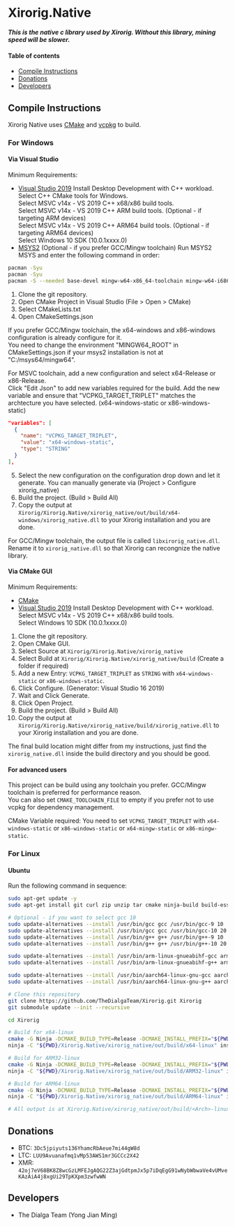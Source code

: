 # Xirorig.Native
***This is the native c library used by Xirorig. Without this library, mining speed will be slower.***

#### Table of contents
- [Compile Instructions](#Compile-instructions)
- [Donations](#Donations)
- [Developers](#Developers)

## Compile Instructions
Xirorig Native uses [CMake](https://cmake.org/download) and [vcpkg](https://vcpkg.io/en/index.html) to build.

### For Windows
#### Via Visual Studio
Minimum Requirements:
- [Visual Studio 2019](https://visualstudio.microsoft.com/downloads)
Install Desktop Development with C++ workload. <br />
Select C++ CMake tools for Windows. <br />
Select MSVC v14x - VS 2019 C++ x68/x86 build tools. <br />
Select MSVC v14x - VS 2019 C++ ARM build tools. (Optional - if targeting ARM devices) <br />
Select MSVC v14x - VS 2019 C++ ARM64 build tools. (Optional - if targeting ARM64 devices) <br />
Select Windows 10 SDK (10.0.1xxxx.0)
- [MSYS2](https://www.msys2.org/) (Optional - if you prefer GCC/Mingw toolchain)
Run MSYS2 MSYS and enter the following command in order:
```bash
pacman -Syu
pacman -Syu
pacman -S --needed base-devel mingw-w64-x86_64-toolchain mingw-w64-i686-toolchain
```

1. Clone the git repository.
2. Open CMake Project in Visual Studio (File > Open > CMake)
3. Select CMakeLists.txt
4. Open CMakeSettings.json

If you prefer GCC/Mingw toolchain, the x64-windows and x86-windows configuration is already configure for it. <br />
You need to change the environment "MINGW64_ROOT" in CMakeSettings.json if your msys2 installation is not at "C:/msys64/mingw64".

For MSVC toolchain, add a new configuration and select x64-Release or x86-Release. <br />
Click "Edit Json" to add new variables required for the build.
Add the new variable and ensure that "VCPKG_TARGET_TRIPLET" matches the archtecture you have selected. (x64-windows-static or x86-windows-static)

```json
"variables": [
  {
    "name": "VCPKG_TARGET_TRIPLET",
    "value": "x64-windows-static",
    "type": "STRING"
  }
],
```

5. Select the new configuration on the configuration drop down and let it generate. You can manually generate via (Project > Configure xirorig_native)
6. Build the project. (Build > Build All)
7. Copy the output at `Xirorig/Xirorig.Native/xirorig_native/out/build/x64-windows/xirorig_native.dll` to your Xirorig installation and you are done.

For GCC/Mingw toolchain, the output file is called `libxirorig_native.dll`. Rename it to `xirorig_native.dll` so that Xirorig can recongnize the native library.

#### Via CMake GUI
Minimum Requirements:
- [CMake](https://cmake.org/download/)
- [Visual Studio 2019](https://visualstudio.microsoft.com/downloads)
Install Desktop Development with C++ workload. <br />
Select MSVC v14x - VS 2019 C++ x68/x86 build tools. <br />
Select Windows 10 SDK (10.0.1xxxx.0) <br />

1. Clone the git repository.
2. Open CMake GUI.
3. Select Source at `Xirorig/Xirorig.Native/xirorig_native`
4. Select Build at `Xirorig/Xirorig.Native/xirorig_native/build` (Create a folder if required)
5. Add a new Entry: `VCPKG_TARGET_TRIPLET` as `STRING` with `x64-windows-static` or `x86-windows-static`.
6. Click Configure. (Generator: Visual Studio 16 2019)
7. Wait and Click Generate.
8. Click Open Project.
9. Build the project. (Build > Build All)
10. Copy the output at `Xirorig/Xirorig.Native/xirorig_native/build/xirorig_native.dll` to your Xirorig installation and you are done.

The final build location might differ from my instructions, just find the `xirorig_native.dll` inside the build directory and you should be good.

#### For advanced users
This project can be build using any toolchain you prefer. GCC/Mingw toolchain is preferred for performance reason. <br />
You can also set `CMAKE_TOOLCHAIN_FILE` to empty if you prefer not to use vcpkg for dependency management.

CMake Variable required:
You need to set `VCPKG_TARGET_TRIPLET` with `x64-windows-static` or `x86-windows-static` or `x64-mingw-static` or `x86-mingw-static`.

### For Linux

#### Ubuntu
Run the following command in sequence:
```bash
sudo apt-get update -y
sudo apt-get install git curl zip unzip tar cmake ninja-build build-essential pkg-config gcc-10 gcc-10-arm-linux-gnueabihf gcc-10-aarch64-linux-gnu g++-10 g++-10-arm-linux-gnueabihf g++-10-aarch64-linux-gnu -y

# Optional - if you want to select gcc 10
sudo update-alternatives --install /usr/bin/gcc gcc /usr/bin/gcc-9 10
sudo update-alternatives --install /usr/bin/gcc gcc /usr/bin/gcc-10 20
sudo update-alternatives --install /usr/bin/g++ g++ /usr/bin/g++-9 10
sudo update-alternatives --install /usr/bin/g++ g++ /usr/bin/g++-10 20

sudo update-alternatives --install /usr/bin/arm-linux-gnueabihf-gcc arm-linux-gnueabihf-gcc /usr/bin/arm-linux-gnueabihf-gcc-10 20
sudo update-alternatives --install /usr/bin/arm-linux-gnueabihf-g++ arm-linux-gnueabihf-g++ /usr/bin/arm-linux-gnueabihf-g++-10 20

sudo update-alternatives --install /usr/bin/aarch64-linux-gnu-gcc aarch64-linux-gnu-gcc /usr/bin/aarch64-linux-gnu-gcc-10 20
sudo update-alternatives --install /usr/bin/aarch64-linux-gnu-g++ aarch64-linux-gnu-g++ /usr/bin/aarch64-linux-gnu-g++-10 20

# Clone this repository
git clone https://github.com/TheDialgaTeam/Xirorig.git Xirorig
git submodule update --init --recursive

cd Xirorig

# Build for x64-linux
cmake -G Ninja -DCMAKE_BUILD_TYPE=Release -DCMAKE_INSTALL_PREFIX="${PWD}/Xirorig.Native/xirorig_native/out/install/x64-linux" -DVCPKG_TARGET_TRIPLET=x64-linux -S "${PWD}/Xirorig.Native/xirorig_native" -B "${PWD}/Xirorig.Native/xirorig_native/out/build/x64-linux"
ninja -C "${PWD}/Xirorig.Native/xirorig_native/out/build/x64-linux" install

# Build for ARM32-linux
cmake -G Ninja -DCMAKE_BUILD_TYPE=Release -DCMAKE_INSTALL_PREFIX="${PWD}/Xirorig.Native/xirorig_native/out/install/ARM32-linux" -DVCPKG_TARGET_TRIPLET=arm-linux -DVCPKG_CHAINLOAD_TOOLCHAIN_FILE="${PWD}/Xirorig.Native/xirorig_native/cmake/raspberrypi-arm.cmake" -S "${PWD}/Xirorig.Native/xirorig_native" -B "${PWD}/Xirorig.Native/xirorig_native/out/build/ARM32-linux"
ninja -C "${PWD}/Xirorig.Native/xirorig_native/out/build/ARM32-linux" install

# Build for ARM64-linux
cmake -G Ninja -DCMAKE_BUILD_TYPE=Release -DCMAKE_INSTALL_PREFIX="${PWD}/Xirorig.Native/xirorig_native/out/install/ARM64-linux" -DVCPKG_TARGET_TRIPLET=arm64-linux -DVCPKG_CHAINLOAD_TOOLCHAIN_FILE="${PWD}/Xirorig.Native/xirorig_native/cmake/raspberrypi-arm64.cmake" -S "${PWD}/Xirorig.Native/xirorig_native" -B "${PWD}/Xirorig.Native/xirorig_native/out/build/ARM64-linux"
ninja -C "${PWD}/Xirorig.Native/xirorig_native/out/build/ARM64-linux" install

# All output is at Xirorig.Native/xirorig_native/out/build/<Arch>-linux
```

## Donations
- BTC: `3Dc5jpiyuts136YhamcRbAeue7mi44gW8d`
- LTC: `LUU9Avuanafmq1vMp53AWS1mr3GCCc2X42`
- XMR: `42oj7eV68BK8Z8wcGzLMFEJgAQG22Z3ajGdtpmJx5p7iDqEgG91wNybWbwaVe4vUMveKAzAiA4j8xgUi29TpKXpm3zwfwWN`

## Developers
- The Dialga Team (Yong Jian Ming)
